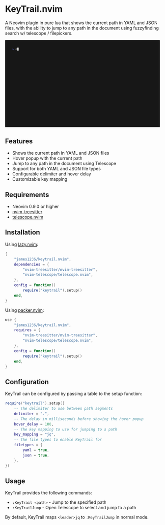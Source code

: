 # KeyTrail.nvim
A Neovim plugin in pure lua that shows the current path in YAML and JSON files, with the ability to jump to any path in the document using fuzzyfinding search w/ telescope / filepickers.

![Demo](docs/demo.gif)

## Features

- Shows the current path in YAML and JSON files
- Hover popup with the current path
- Jump to any path in the document using Telescope
- Support for both YAML and JSON file types
- Configurable delimiter and hover delay
- Customizable key mapping

## Requirements

- Neovim 0.9.0 or higher
- [nvim-treesitter](https://github.com/nvim-treesitter/nvim-treesitter)
- [telescope.nvim](https://github.com/nvim-telescope/telescope.nvim)

## Installation

Using [lazy.nvim](https://github.com/folke/lazy.nvim):

```lua
{
    "james1236/keytrail.nvim",
    dependencies = {
        "nvim-treesitter/nvim-treesitter",
        "nvim-telescope/telescope.nvim",
    },
    config = function()
        require("keytrail").setup()
    end,
}
```

Using [packer.nvim](https://github.com/wbthomason/packer.nvim):

```lua
use {
    "james1236/keytrail.nvim",
    requires = {
        "nvim-treesitter/nvim-treesitter",
        "nvim-telescope/telescope.nvim",
    },
    config = function()
        require("keytrail").setup()
    end,
}
```

## Configuration

KeyTrail can be configured by passing a table to the setup function:

```lua
require("keytrail").setup({
    -- The delimiter to use between path segments
    delimiter = ".",
    -- The delay in milliseconds before showing the hover popup
    hover_delay = 100,
    -- The key mapping to use for jumping to a path
    key_mapping = "jq",
    -- The file types to enable KeyTrail for
    filetypes = {
        yaml = true,
        json = true,
    },
})
```

## Usage

KeyTrail provides the following commands:

- `:KeyTrail <path>` - Jump to the specified path
- `:KeyTrailJump` - Open Telescope to select and jump to a path

By default, KeyTrail maps `<leader>jq` to `:KeyTrailJump` in normal mode.

